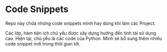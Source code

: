 # Code Snippets

Repo này chứa những code snippets mình hay dùng khi làm các Project. 

Các lớp, hàm tiện ích chủ yếu được xây dựng hướng đến tính tái sử dụng cao. Hiện tại, chủ yếu là các code của Python. Mình sẽ bổ sung thêm nhiều code snippet mới trong thời gian tới.